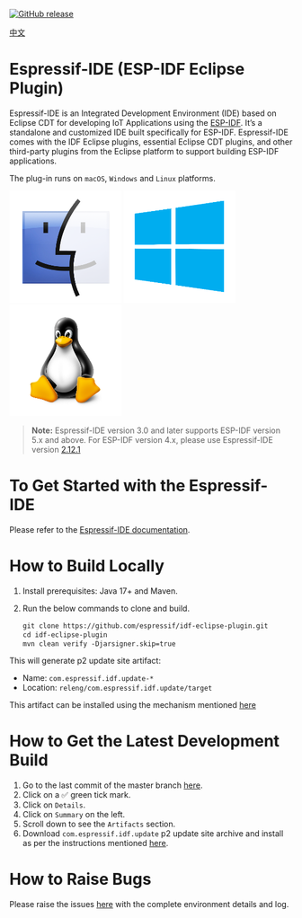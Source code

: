 [![GitHub release](https://img.shields.io/github/release/espressif/idf-eclipse-plugin.svg)](https://github.com/espressif/idf-eclipse-plugin/releases/latest)

[中文](./README_CN.md)

# Espressif-IDE (ESP-IDF Eclipse Plugin)

Espressif-IDE is an Integrated Development Environment (IDE) based on Eclipse CDT for developing IoT Applications using the <a href=https://github.com/espressif/esp-idf>ESP-IDF</a>. It’s a standalone and customized IDE built specifically for ESP-IDF. Espressif-IDE comes with the IDF Eclipse plugins, essential Eclipse CDT plugins, and other third-party plugins from the Eclipse platform to support building ESP-IDF applications.

The plug-in runs on `macOS`, `Windows` and `Linux` platforms.

![](docs_readme/images/macos-logo.png)
![](docs_readme/images/windows-logo.png)
![](docs_readme/images/linux-logo.png)


> **Note:** Espressif-IDE version 3.0 and later supports ESP-IDF version 5.x and above. For ESP-IDF version 4.x, please use Espressif-IDE version <a href="https://github.com/espressif/idf-eclipse-plugin/releases/tag/v2.12.1">2.12.1</a>

# To Get Started with the Espressif-IDE

Please refer to the <a href="https://docs.espressif.com/projects/espressif-ide/en/latest/">Espressif-IDE documentation</a>.

# How to Build Locally

1. Install prerequisites: Java 17+ and Maven.
2. Run the below commands to clone and build.

	```
	git clone https://github.com/espressif/idf-eclipse-plugin.git
	cd idf-eclipse-plugin
	mvn clean verify -Djarsigner.skip=true
	```

This will generate p2 update site artifact:

* Name: `com.espressif.idf.update-*`
* Location: `releng/com.espressif.idf.update/target`

This artifact can be installed using the mechanism mentioned <a href="https://docs.espressif.com/projects/espressif-ide/en/latest/marketplaceupdate.html?#installing-idf-eclipse-plugin-from-local-archive">here</a>

# How to Get the Latest Development Build

1. Go to the last commit of the master branch <a href="https://github.com/espressif/idf-eclipse-plugin/commits/master">here</a>.
1. Click on a :white_check_mark: green tick mark.
1. Click on `Details`.
1. Click on `Summary` on the left.
1. Scroll down to see the `Artifacts` section.
1. Download `com.espressif.idf.update` p2 update site archive and install as per the instructions mentioned <a
href="https://docs.espressif.com/projects/espressif-ide/en/latest/marketplaceupdate.html?#installing-idf-eclipse-plugin-from-local-archive">here</a>.


<a name="Support"></a>
# How to Raise Bugs

Please raise the issues [here](https://github.com/espressif/idf-eclipse-plugin/issues) with the complete environment details and log.
